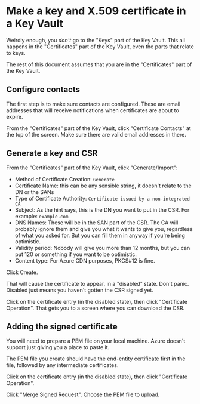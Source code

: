 # Make a key and X.509 certificate in a Key Vault

Weirdly enough, you *don't* go to the "Keys" part of the Key Vault. This
all happens in the "Certificates" part of the Key Vault, even the parts
that relate to keys.

The rest of this document assumes that you are in the "Certificates" part
of the Key Vault.

## Configure contacts

The first step is to make sure contacts are configured. These are email
addresses that will receive notifications when certificates are about to
expire.

From the "Certificates" part of the Key Vault, click "Certificate Contacts"
at the top of the screen. Make sure there are valid email addresses in
there.

## Generate a key and CSR

From the "Certificates" part of the Key Vault, click "Generate/Import":
* Method of Certificate Creation: `Generate`
* Certificate Name: this can be any sensible string, it doesn't relate to
  the DN or the SANs
* Type of Certificate Authority: `Certificate issued by a non-integrated CA`
* Subject: As the hint says, this is the DN you want to put in the CSR.
  For example: `example.com`
* DNS Names: These will be in the SAN part of the CSR. The CA will probably
  ignore them and give you what it wants to give you, regardless of what you
  asked for. But you can fill them in anyway if you're being optimistic.
* Validity period: Nobody will give you more than 12 months, but you can put
  120 or something if you want to be optimistic.
* Content type: For Azure CDN purposes, PKCS#12 is fine.

Click Create.

That will cause the certificate to appear, in a "disabled" state. Don't
panic. Disabled just means you haven't gotten the CSR signed yet.

Click on the certificate entry (in the disabled state), then click
"Certificate Operation". That gets you to a screen where you can
download the CSR.

## Adding the signed certificate

You will need to prepare a PEM file on your local machine. Azure doesn't
support just giving you a place to paste it.

The PEM file you create should have the end-entity certificate first in
the file, followed by any intermediate certificates.

Click on the certificate entry (in the disabled state), then click
"Certificate Operation".

Click "Merge Signed Request". Choose the PEM file to upload.
